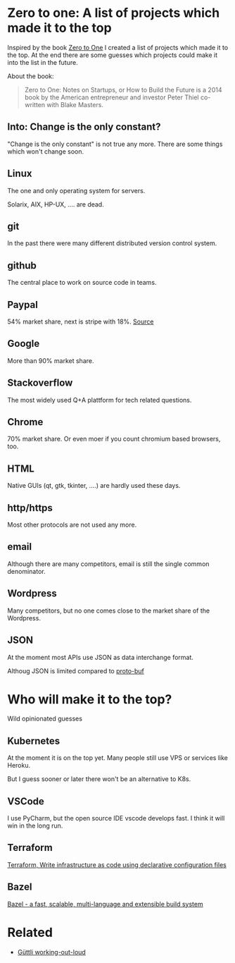 # Zero to one: A list of projects which made it to the top 

Inspired by the book [Zero to One](https://en.wikipedia.org/wiki/Zero_to_One) I created a list of projects which made it to the top. At the end there are some guesses which projects could make it into the list in the future.

About the book:

> Zero to One: Notes on Startups, or How to Build the Future is a 2014 book by the American entrepreneur and investor Peter Thiel co-written with Blake Masters. 

## Into: Change is the only constant?

"Change is the only constant" is not true any more. There are some things which won't change soon.

## Linux

The one and only operating system for servers.

Solarix, AIX, HP-UX, .... are dead.

## git

In the past there were many different distributed version control system.

## github

The central place to work on source code in teams.

## Paypal

54% market share, next is stripe with 18%. [Source](https://martech.zone/paypal-statistics-online-payments/)

## Google

More than 90% market share.

## Stackoverflow

The most widely used Q+A plattform for tech related questions.

## Chrome

70% market share. Or even moer if you count chromium based browsers, too.

## HTML

Native GUIs (qt, gtk, tkinter, ....) are hardly used these days.

## http/https

Most other protocols are not used any more.

## email

Although there are many competitors, email is still the single common denominator.

## Wordpress

Many competitors, but no one comes close to the market share of the Wordpress.

## JSON

At the moment most APIs use JSON as data interchange format.

Althoug JSON is limited compared to [proto-buf](https://en.wikipedia.org/wiki/Protocol_Buffers)

# Who will make it to the top?

Wild opinionated guesses

## Kubernetes

At the moment it is on the top yet. Many people still use VPS or services like Heroku.

But I guess sooner or later there won't be an alternative to K8s.

## VSCode

I use PyCharm, but the open source IDE vscode develops fast. I think it will win in the long run.

## Terraform

[Terraform, Write infrastructure as code using declarative configuration files](https://www.terraform.io/)

## Bazel

[Bazel - a fast, scalable, multi-language and extensible build system](https://bazel.build/)



# Related

* [Güttli working-out-loud](https://github.com/guettli/wol)
